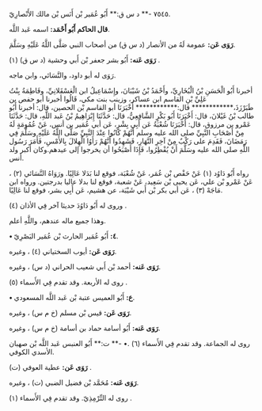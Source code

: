 ٧٥٤٥ -** د س ق:** أَبُو عُمَير بْن أَنَس بْن مالك الأَنْصارِيّ.

**قال الحاكم أَبُو أَحْمَد:** اسمه عَبد اللَّه.

**رَوَى عَن:** عمومة لَهُ من الأنصار (د س ق) من أصحاب النبي صَلَّى اللَّهُ عَلَيْهِ وسَلَّمَ.

**رَوَى عَنه:** أَبُو بشر جعفر بْن أَبي وحشية (د س ق) (١) .

رَوَى له أبو داود، والنَّسَائي، وابن ماجه.

أخبرنا أَبُو الْحَسَنِ بْنُ الْبُخَارِيِّ، وأَحْمَدُ بْنُ شَيْبَانَ، وإِسْمَاعِيلُ ابن الْعَسْقَلانِيِّ، وفَاطِمَةُ بِنْتُ عَلِيِّ بْنِ القاسم ابن عساكر، وزينب بنت مكي، قَالُوا أخبرنا أبو حفص بن طَبَرْزَذَ،************ قال:************ أَخْبَرَنَا أبو القاسم بْن الحصين، قال: أخبرنا أَبُو طالب بْنُ غَيْلانَ، قال: أَخْبَرَنَا أَبُو بَكْرٍ الشَّافِعِيُّ، قال: حَدَّثَنَا إِبْرَاهِيمُ بْنُ عَبد اللَّهِ، قال: حَدَّثَنَا عَمْرو بن مرزوق، قال: أَخْبَرَنَا شُعْبَةُ عَن أَبِي بِشْرٍ، عَن أبي عُمَير بن أنس، عَنْ عُمُومَةٍ لَهُ مِنْ أَصْحَابِ النَّبِيِّ صلى الله عليه وسلم أَنَّهُمْ كَانُوا عِنْدَ النَّبِيِّ صَلَّى اللَّهُ عَلَيْهِ وسَلَّمَ فِي رَمَضَانَ، فَقَدِمَ على رَكْبٌ مِنْ آخِرِ النَّهَارِ، فَشَهِدُوا أَنَّهُمْ رَأَوُا الْهِلالَ بِالأَمْسِ، فَأَمَرَ رَسُول اللَّهِ صلى الله عليه وسَلَّمَ أَنْ يُفْطِرُوا، فَإِذَا أَصْبَحُوا أن يخرجوا إلى عيدهم.وكان أكبر ولد أنس.

رواه أَبُو دَاوُد (١) عَنْ حَفْص بْن عُمَر، عَنْ شُعْبَة، فوقع لنا بَدَلا عَالِيًا. ورَوَاهُ النَّسَائي (٢) ، عَنْ عَمْرو بْن علي، عَن يحيى بْن سَعِيد، عَنْ شعبة، فوقع لنا بدلا عاليا بدرجتين. ورواه ابن مَاجَهْ (٣) ، عَن أبي بكر بْن أَبي شَيْبَة، عن هشيم، عَن أَبِي بشر، فوقع لنا عَالِيًا.

وروى له أَبُو دَاوُدَ حديثا آخر فِي الأذان (٤) .

وهذا جميع ماله عندهم، واللَّهِ أعلم.

**• ٤:** أَبُو عُمَير الحارث بْن عُمَير البَصْرِيّ.

**رَوَى عَن:** أيوب السختياني (٤) ، وغيره.

**رَوَى عَنه:** أحمد بْن أَبي شعيب الحراني (د س) ، وغيره.

روى له الأربعة. وقد تقدم فِي الأَسماء (٥) .

**• ع:** أَبُو العميس عتبة بْن عَبد اللَّه المسعودي.

**رَوَى عَن:** قيس بْن مسلم (خ م س) ، وغيره.

**رَوَى عَنه:** أَبُو أسامة حماد بن أسامة (خ م س) ، وغيره.

روى له الجماعة. وقد تقدم فِي الأَسماء (٦) .• -** ت:** أَبُو العنبس عَبد اللَّه بْن صهبان الأسدي الكوفي.

**رَوَى عَن:** عطية العوفي (ت) .

**رَوَى عَنه:** مُحَمَّد بْن فضيل الضبي (ت) ، وغيره.

روى له التِّرْمِذِيّ. وقد تقدم فِي الأَسماء (١) .